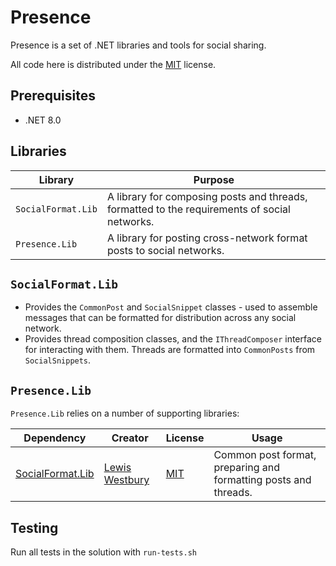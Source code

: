 # Presence

Presence is a set of .NET libraries and tools for social sharing.

All code here is distributed under the [MIT](https://github.com/instantiator/presence/blob/main/LICENSE) license.

## Prerequisites

* .NET 8.0

## Libraries

| Library            | Purpose                                                                                      |
| ------------------ | -------------------------------------------------------------------------------------------- |
| `SocialFormat.Lib` | A library for composing posts and threads, formatted to the requirements of social networks. |
| `Presence.Lib`     | A library for posting cross-network format posts to social networks.                         |

## `SocialFormat.Lib`

- Provides the `CommonPost` and `SocialSnippet` classes - used to assemble messages that can be formatted for distribution across any social network.
- Provides thread composition classes, and the `IThreadComposer` interface for interacting with them. Threads are formatted into `CommonPosts` from `SocialSnippets`.

## `Presence.Lib`

`Presence.Lib` relies on a number of supporting libraries:

| Dependency                                                   | Creator                                           | License                                                           | Usage                                                           |
| ------------------------------------------------------------ | ------------------------------------------------- | ----------------------------------------------------------------- | --------------------------------------------------------------- |
| [SocialFormat.Lib](https://github.com/instantiator/presence) | [Lewis Westbury](https://github.com/instantiator) | [MIT](https://github.com/instantiator/presence/blob/main/LICENSE) | Common post format, preparing and formatting posts and threads. |

## Testing

Run all tests in the solution with `run-tests.sh`
